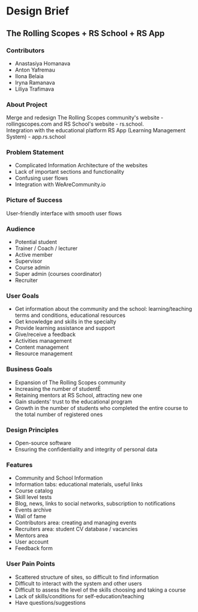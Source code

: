 # Design Brief
## The Rolling Scopes + RS School + RS App
### Contributors
- Anastasiya Homanava
- Anton Yafremau
- Ilona Belaia
- Iryna Ramanava
- Liliya Trafimava

### About Project
Merge and redesign The Rolling Scopes community's website -
rollingscopes.com and RS School's website - rs.school.  
Integration with the educational platform RS App (Learning Management
System) - app.rs.school

### Problem Statement
- Complicated Information Architecture of the websites
- Lack of important sections and functionality
- Confusing user flows
- Integration with WeAreCommunity.io

### Picture of Success
User-friendly interface with smooth user flows

### Audience
- Potential student
- Trainer / Coach / lecturer
- Active member
- Supervisor
- Course admin
- Super admin (courses coordinator)
- Recruiter

### User Goals
- Get information about the community and the school: learning/teaching terms and conditions, educational resources
- Get knowledge and skills in the specialty
- Provide learning assistance and support
- Give/receive a feedback
- Activities management
- Content management
- Resource management

### Business Goals
- Expansion of The Rolling Scopes community
- Increasing the number of studentÈ
- Retaining mentors at RS School, attracting new one
- Gain students' trust to the educational program
- Growth in the number of students who completed the entire course to the total number of registered ones

### Design Principles
- Open-source software
- Ensuring the confidentiality and integrity of personal data

### Features
- Community and School Information
- Information tabs: educational materials, useful links
- Course catalog
- Skill level tests
- Blog, news, links to social networks, subscription to notifications
- Events archive
- Wall of fame
- Contributors area: creating and managing events
- Recruiters area: student CV database / vacancies
- Mentors area
- User account
- Feedback form

### User Pain Points
- Scattered structure of sites, so difficult to find information
- Difficult to interact with the system and other users
- Difficult to assess the level of the skills choosing and taking a course
- Lack of skills/conditions for self-education/teaching
- Have questions/suggestions
